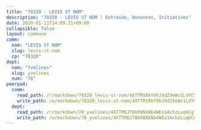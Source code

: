 ```yaml
---
title: "78320 - LEVIS ST NOM"
description: "78320 - LEVIS ST NOM | Entraide, Annonces, Initiatives"
date: 2020-01-11T14:09:21+09:00
collapsible: false
layout: commune
comm:
  nom: "LEVIS ST NOM"
  slug: levis-st-nom
  cp: "78320"
dept:
  nom: "Yvelines"
  slug: yvelines
  num: "78"
peerpad:
  comm:
    read_path: /r/markdown/78320_levis-st-nom/4XTTM1RkY9hJXdZ4eWv1LdYCSnNAcH7NepzHpcNPCufnqHxjS
    write_path: /w/markdown/78320_levis-st-nom/4XTTM1RkY9hJXdZ4eWv1LdYCSnNAcH7NepzHpcNPCufnqHxjS-K3TgTfQFS38jV32V3FCDFd9tm2U6hmN9vvKrx7vgvHwq1g2PCn2R82FhZPwQ8556uiSt2CGTLAUksNLq2vbzMeYnek6Gpg1bo2Wi6mxpTrkACQQFFcTEjWJpY92ENwED7QGMohnQ
  dept:
    read_path: /r/markdown/78_yvelines/4XTTM6JTBkR8NkNb4WEo1AchzLuq6Cg73ydg7w9pErcQZA13p
    write_path: /w/markdown/78_yvelines/4XTTM6JTBkR8NkNb4WEo1AchzLuq6Cg73ydg7w9pErcQZA13p-K3TgUBFRQCPZwoWqJkunXeSjdgbtU3xzUSsui8DBc3rCTw6mbo4gNvfQRdE99JD3AnVW7fzseq687LKfGWCfAPajih5ByiZ3SpFz1r449oWaDnM5BHKZTbYtf6pEhRvzWbcazhrS
---
```


